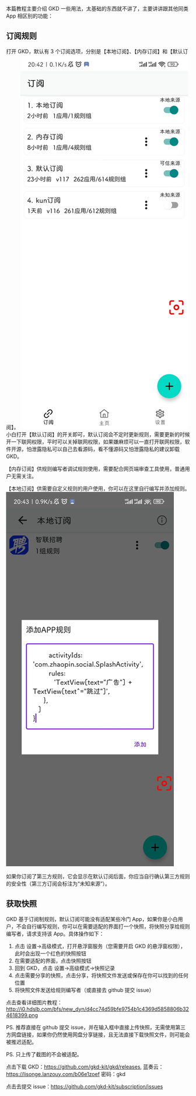 本篇教程主要介绍 GKD 一些用法，太基础的东西就不讲了，主要讲讲跟其他同类 App 相区别的功能：

## 订阅规则

打开 GKD，默认有 3 个订阅选项，分别是【本地订阅】、【内存订阅】和【默认订阅】。
![](./assets/sub-page.jpg)
小白打开【默认订阅】的开关即可，默认订阅会不定时更新规则，需要更新的时候开一下联网权限，平时可以关掉联网权限，如果嫌麻烦可以一直打开联网权限，软件开源，怕泄露隐私可以自己去看源码，看不懂源码又怕泄露隐私的建议卸载 GKD。

【内存订阅】供规则编写者调试规则使用，需要配合网页端审查工具使用，普通用户无需关注。

【本地订阅】供需要自定义规则的用户使用，你可以在这里自行编写并添加规则。
![](./assets/local-sub.jpg)

如果你订阅了第三方规则，它会显示在默认订阅后面，你应当自行确认第三方规则的安全性（第三方订阅会标注为“未知来源”）。

## 获取快照

GKD 基于订阅制规则，默认订阅可能没有适配某些冷门 App，如果你是小白用户，不会自行编写规则，你可以在需要适配的界面打一个快照，将快照分享给规则编写者，请求支持该 App。具体操作如下：

1. 点击 设置->高级模式，打开悬浮窗服务（您需要开启 GKD 的悬浮窗权限），此时会出现一个红色的快照按钮
2. 在需要适配的界面，点击快照按钮
3. 回到 GKD，点击 设置->高级模式->快照记录
4. 点击需要分享的快照，点击分享，将快照文件发送或保存在你可以找到的任何位置
5. 将快照文件发送给规则编写者（或直接去 github 提交 issue）

点击查看详细图片教程：
http://i0.hdslb.com/bfs/new_dyn/d4cc74d59bfe9754b1c4369d5858806b324618399.png

PS. 推荐直接在 github 提交 issue，并在输入框中直接上传快照，无需使用第三方网盘链接，如果你仍然使用网盘分享链接，且无法直接下载快照文件，则可能会被推迟适配。

PS. 只上传了截图的不会被适配。

点击下载 GKD：https://github.com/gkd-kit/gkd/releases, 蓝奏云：https://lisonge.lanzouy.com/b06e1zoef 密码：gkd

点击去提交 issue：https://github.com/gkd-kit/subscription/issues
